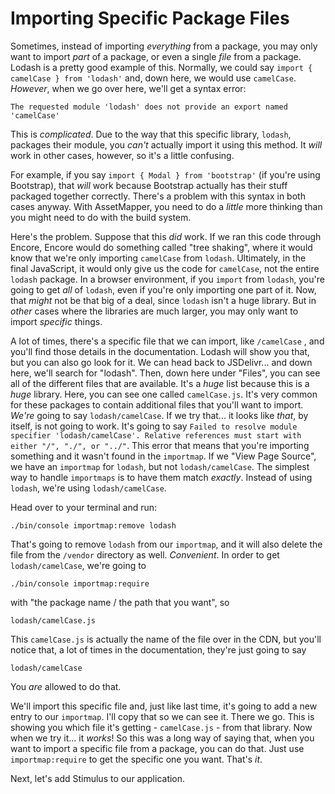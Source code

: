 # Importing Specific Package Files

Sometimes, instead of importing *everything* from a package, you may only want to import *part* of a package, or even a single *file* from a package. Lodash is a pretty good example of this. Normally, we could say `import { camelCase } from 'lodash'` and, down here, we would use `camelCase`. *However*, when we go over here, we'll get a syntax error:

`The requested module 'lodash' does not provide an export named 'camelCase'`

This is *complicated*. Due to the way that this specific library, `lodash`, packages their module, you *can't* actually import it using this method. It *will* work in other cases, however, so it's a little confusing.

For example, if you say `import { Modal } from 'bootstrap'` (if you're using Bootstrap), that *will* work because Bootstrap actually has their stuff packaged together correctly. There's a problem with this syntax in both cases anyway. With AssetMapper, you need to do a *little* more thinking than you might need to do with the build system.

Here's the problem. Suppose that this *did* work. If we ran this code through Encore, Encore would do something called "tree shaking", where it would know that we're only importing `camelCase` from `lodash`. Ultimately, in the final JavaScript, it would only give us the code for `camelCase`, not the entire `lodash` package. In a browser environment, if you `import` from `lodash`, you're going to get *all* of `lodash`, even if you're only importing one part of it. Now, that *might* not be that big of a deal, since `lodash` isn't a huge library. But in *other* cases where the libraries are much larger, you may only want to import *specific* things.

A lot of times, there's a specific file that we can import, like `/camelCase` , and you'll find those details in the documentation. Lodash will show you that, but you can also go look for it. We can head back to JSDelivr... and down here, we'll search for "lodash". Then, down here under "Files", you can see all of the different files that are available. It's a *huge* list because this is a *huge* library. Here, you can see one called `camelCase.js`. It's very common for these packages to contain additional files that you'll want to import. *We're* going to say `lodash/camelCase`. If we try that... it looks like *that*, by itself, is not going to work. It's going to say `Failed to resolve module specifier 'lodash/camelCase'. Relative references must start with either "/", "./", or "../"`. This error that means that you're importing something and it wasn't found in the `importmap`. If we "View Page Source", we have an `importmap` for `lodash`, but not `lodash/camelCase`. The simplest way to handle `importmaps` is to have them match *exactly*. Instead of using `lodash`, we're using `lodash/camelCase`.

Head over to your terminal and run:

```terminal
./bin/console importmap:remove lodash
```

That's going to remove `lodash` from our `importmap`, and it will also delete the file from the `/vendor` directory as well. *Convenient*. In order to get `lodash/camelCase`, we're going to

```terminal
./bin/console importmap:require
```

with "the package name / the path that you want", so

```terminal
lodash/camelCase.js
```

This `camelCase.js` is actually the name of the file over in the CDN, but you'll notice that, a lot of times in the documentation, they're just going to say

```terminal
lodash/camelCase
```

You *are* allowed to do that.

We'll import this specific file and, just like last time, it's going to add a new entry to our `importmap`. I'll copy that so we can see it. There we go. This is showing you which file it's getting - `camelCase.js` - from that library. Now when we try it... it *works*! So this was a long way of saying that, when you want to import a specific file from a package, you can do that. Just use `importmap:require` to get the specific one you want. That's *it*.

Next, let's add Stimulus to our application.
